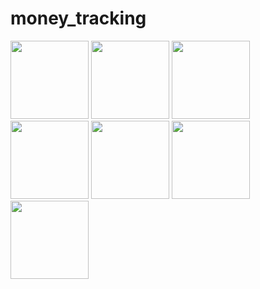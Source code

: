 # money_tracking

<img width="125px" src="https://github.com/user-attachments/assets/6951a5dd-5198-495c-a44d-9477e0ba758b">
<img width="125px" src="https://github.com/user-attachments/assets/f43a5387-3bab-49d6-ab74-f66a8f9f0225">
<img width="125px" src="https://github.com/user-attachments/assets/e25256a3-f231-4125-a468-e820efbe44e4">
<img width="125px" src="https://github.com/user-attachments/assets/25409636-a888-4138-8e98-59c17acef546">
<img width="125px" src="https://github.com/user-attachments/assets/062b23a2-147d-411d-ab6a-9aa6724445aa">
<img width="125px" src="https://github.com/user-attachments/assets/e7287333-3a60-4f63-877d-18a285355993">
<img width="125px" src="https://github.com/user-attachments/assets/6c2df405-aa06-41d5-a722-556d6fa578f2">
